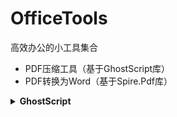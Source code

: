 ﻿# OfficeTools
高效办公的小工具集合

- PDF压缩工具（基于GhostScript库）
- PDF转换为Word（基于Spire.Pdf库）

<details>
  <summary><b>GhostScript</b></summary>

[Ghostscript官网](https://www.ghostscript.com/index.html)
  
```
@echo off
gswin64 -sDEVICE=pdfwrite -dCompatibilityLevel=1.4 -dPDFSETTINGS=/ebook -dNOPAUSE -dBATCH -dQUIET -sOutputFile=output.pdf input.pdf
pause
```
  
不同的压缩模式：

> -dPDFSETTINGS=/ebook,压缩比稍小，输出文件稍大，质量稍高

> -dPDFSETTINGS=/screen,压缩比最大，输出文件最小，质量最低

> -dPDFSETTINGS=/prepress,输出文件信息同Acrobat Distiller "Prepress Optimized"设置

> -dPDFSETTINGS=/default,缺省的，即大多数情况使用的压缩方式

gs -sDEVICE=pdfwrite -dCompatibilityLevel=1.4 -dDownsampleColorImages=true -dColorImageResolution=130 -dNOPAUSE -dBATCH -sOutputFile=output.pdf input.pdf

> -dColorImageResolution=130可以设置图像DPI大小


ps2pdf命令：

ps2pdf input.pdf output.pdf
此命令输出文件的格式大致同/prepress

**[⬆ Back to top](#table-of-contents)**

</details>
